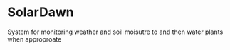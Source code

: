 # SolarDawn
System for monitoring weather and soil moisutre to and then water plants when approproate

